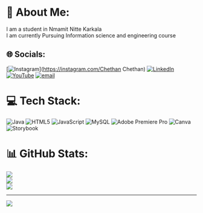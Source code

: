 # 💫 About Me:
 I am a student in Nmamit Nitte Karkala <br>I am currently Pursuing Information science and engineering course


## 🌐 Socials:
[![Instagram](https://img.shields.io/badge/Instagram-%23E4405F.svg?logo=Instagram&logoColor=white)](https://instagram.com/Chethan Chethan) [![LinkedIn](https://img.shields.io/badge/LinkedIn-%230077B5.svg?logo=linkedin&logoColor=white)](https://linkedin.com/in/https://www.linkedin.com/in/chethan-chethan-291831315?utm_source=share&utm_campaign=share_via&utm_content=profile&utm_medium=android_app) [![YouTube](https://img.shields.io/badge/YouTube-%23FF0000.svg?logo=YouTube&logoColor=white)](https://youtube.com/@https://youtube.com/@t-raptuluva?si=b4wAUQez1bw3CB9h) [![email](https://img.shields.io/badge/Email-D14836?logo=gmail&logoColor=white)](mailto:chethanp570@gmail.com) 

# 💻 Tech Stack:
![Java](https://img.shields.io/badge/java-%23ED8B00.svg?style=for-the-badge&logo=openjdk&logoColor=white) ![HTML5](https://img.shields.io/badge/html5-%23E34F26.svg?style=for-the-badge&logo=html5&logoColor=white) ![JavaScript](https://img.shields.io/badge/javascript-%23323330.svg?style=for-the-badge&logo=javascript&logoColor=%23F7DF1E) ![MySQL](https://img.shields.io/badge/mysql-4479A1.svg?style=for-the-badge&logo=mysql&logoColor=white) ![Adobe Premiere Pro](https://img.shields.io/badge/Adobe%20Premiere%20Pro-9999FF.svg?style=for-the-badge&logo=Adobe%20Premiere%20Pro&logoColor=white) ![Canva](https://img.shields.io/badge/Canva-%2300C4CC.svg?style=for-the-badge&logo=Canva&logoColor=white) ![Storybook](https://img.shields.io/badge/-Storybook-FF4785?style=for-the-badge&logo=storybook&logoColor=white)
# 📊 GitHub Stats:
![](https://github-readme-stats.vercel.app/api?username=Chethanj14&theme=dark&hide_border=false&include_all_commits=false&count_private=false)<br/>
![](https://nirzak-streak-stats.vercel.app/?user=Chethanj14&theme=dark&hide_border=false)<br/>
![](https://github-readme-stats.vercel.app/api/top-langs/?username=Chethanj14&theme=dark&hide_border=false&include_all_commits=false&count_private=false&layout=compact)

---
[![](https://visitcount.itsvg.in/api?id=Chethanj14&icon=0&color=0)](https://visitcount.itsvg.in)

